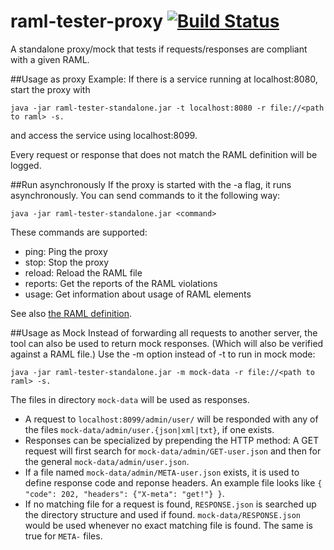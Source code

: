 raml-tester-proxy [![Build Status](https://travis-ci.org/nidi3/raml-tester-proxy.svg?branch=master)](https://travis-ci.org/nidi3/raml-tester-proxy)
=================
A standalone proxy/mock that tests if requests/responses are compliant with a given RAML.

##Usage as proxy
Example: If there is a service running at localhost:8080, start the proxy with

```
java -jar raml-tester-standalone.jar -t localhost:8080 -r file://<path to raml> -s.
```

and access the service using localhost:8099.

Every request or response that does not match the RAML definition will be logged.

##Run asynchronously
If the proxy is started with the -a flag, it runs asynchronously.
You can send commands to it the following way:

```
java -jar raml-tester-standalone.jar <command>
```

These commands are supported:

- ping: Ping the proxy
- stop: Stop the proxy
- reload: Reload the RAML file
- reports: Get the reports of the RAML violations
- usage: Get information about usage of RAML elements

See also [the RAML definition](raml-tester-client/src/main/resources/proxy.raml).

##Usage as Mock
Instead of forwarding all requests to another server, the tool can also be used to return mock responses.
(Which will also be verified against a RAML file.)
Use the -m option instead of -t to run in mock mode:

```
java -jar raml-tester-standalone.jar -m mock-data -r file://<path to raml> -s.
```

The files in directory `mock-data` will be used as responses.

- A request to `localhost:8099/admin/user/` will be responded with any of the files `mock-data/admin/user.{json|xml|txt}`,
if one exists.
- Responses can be specialized by prepending the HTTP method:
A GET request will first search for `mock-data/admin/GET-user.json` and then for the general `mock-data/admin/user.json`.
- If a file named `mock-data/admin/META-user.json` exists, it is used to define response code and reponse headers.
An example file looks like `{ "code": 202, "headers": {"X-meta": "get!"} }`.
- If no matching file for a request is found, `RESPONSE.json` is searched up the directory structure and used if found.
`mock-data/RESPONSE.json` would be used whenever no exact matching file is found. The same is true for `META-` files.
